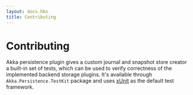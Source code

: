 ```yaml
---
layout: docs.hbs
title: Contributing
---
```

# Contributing

Akka persistence plugin gives a custom journal and snapshot store creator a built-in set of tests, which can be used to verify correctness of the implemented backend storage plugins. It's available through `Akka.Persistence.TestKit` package and uses [xUnit](http://xunit.github.io/) as the default test framework.